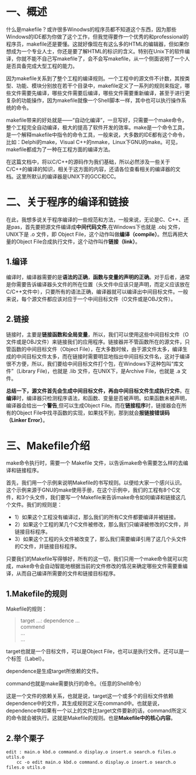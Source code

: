 # 一、概述
什么是makefile？或许很多Winodws的程序员都不知道这个东西，因为那些Windows的IDE都为你做了这个工作，但我觉得要作一个优秀的和professional的程序员，makefile还是要懂。这就好像现在有这么多的HTML的编辑器，但如果你想成为一个专业人士，你还是要了解HTML的标识的含义。特别在Unix下的软件编译，你就不能不自己写makefile了，会不会写makefile，从一个侧面说明了一个人是否具备完成大型工程的能力。

因为makefile关系到了整个工程的编译规则。一个工程中的源文件不计数，其按类型、功能、模块分别放在若干个目录中，makefile定义了一系列的规则来指定，哪些文件需要先编译，哪些文件需要后编译，哪些文件需要重新编译，甚至于进行更复杂的功能操作，因为makefile就像一个Shell脚本一样，其中也可以执行操作系统的命令。

makefile带来的好处就是——“自动化编译”，一旦写好，只需要一个make命令，整个工程完全自动编译，极大的提高了软件开发的效率。make是一个命令工具，是一个解释makefile中指令的命令工具，一般来说，大多数的IDE都有这个命令，比如：Delphi的make，Visual C++的nmake，Linux下GNU的make。可见，makefile都成为了一种在工程方面的编译方法。

在这篇文档中，将以C/C++的源码作为我们基础，所以必然涉及一些关于C/C++的编译的知识，相关于这方面的内容，还请各位查看相关的编译器的文档。这里所默认的编译器是UNIX下的GCC和CC。

# 二、关于程序的编译和链接
在此，我想多说关于程序编译的一些规范和方法，一般来说，无论是C、C++、还是pas，首先要把源文件编译成**中间代码文件**,在Windows下也就是 .obj 文件，UNIX下是 .o 文件，即 Object File，这个动作叫做**编译（compile）**。然后再把大量的Object File合成执行文件，这个动作叫作**链接（link）**。

## 1.编译
编译时，编译器需要的是**语法的正确**，**函数与变量的声明的正确**。对于后者，通常是你需要告诉编译器头文件的所在位置（头文件中应该只是声明，而定义应该放在C/C++文件中），只要所有的语法正确，编译器就可以编译出中间目标文件。一般来说，每个源文件都应该对应于一个中间目标文件（O文件或是OBJ文件）。

## 2.链接
链接时，主要是**链接函数和全局变量**，所以，我们可以使用这些中间目标文件（O文件或是OBJ文件）来链接我们的应用程序。链接器并不管函数所在的源文件，只管函数的中间目标文件（Object File），在大多数时候，由于源文件太多，编译生成的中间目标文件太多，而在链接时需要明显地指出中间目标文件名，这对于编译很不方便，所以，我们要给中间目标文件打个包，在Windows下这种包叫“库文件”（Library File)，也就是 .lib 文件，在UNIX下，是Archive File，也就是 .a 文件。

**总结一下，源文件首先会生成中间目标文件，再由中间目标文件生成执行文件**。在**编译**时，编译器只检测程序语法，和函数、变量是否被声明。如果函数未被声明，编译器会给出一个**警告**,但可以生成Object File。而在**链接程序**时，链接器会在所有的Object File中找寻函数的实现，如果找不到，那到就会**报链接错误码（Linker Error）**。

# 三、Makefile介绍
make命令执行时，需要一个 Makefile 文件，以告诉make命令需要怎么样的去编译和链接程序。

首先，我们用一个示例来说明Makefile的书写规则。以便给大家一个感兴认识。这个示例来源于GNU的make使用手册，在这个示例中，我们的工程有8个C文件，和3个头文件，我们要写一个Makefile来告诉make命令如何编译和链接这几个文件。我们的规则是：<br>
* 1）如果这个工程没有编译过，那么我们的所有C文件都要编译并被链接。
* 2）如果这个工程的某几个C文件被修改，那么我们只编译被修改的C文件，并链接目标程序。
* 3）如果这个工程的头文件被改变了，那么我们需要编译引用了这几个头文件的C文件，并链接目标程序。

只要我们的Makefile写得够好，所有的这一切，我们只用一个make命令就可以完成，make命令会自动智能地根据当前的文件修改的情况来确定哪些文件需要重编译，从而自己编译所需要的文件和链接目标程序。

## 1.Makefile的规则
Makefile的规则：<br>
> target ...: dependence ...<br>
>	commend<br>
>	...<br>
>	...<br>

target也就是一个目标文件，可以是Object File，也可以是执行文件。还可以是一个标签（Label）。<br>

dependence是生成target所依赖的文件。<br>

command也就是make需要执行的命令。（任意的Shell命令）

这是一个文件的依赖关系，也就是说，target这一个或多个的目标文件依赖dependence中的文件，其生成规则定义在command中。也就是说，dependence中如果有一个以上的文件比target文件要新的话，command所定义的命令就会被执行。这就是Makefile的规则。也是**Makefile中的核心内容**。<br>

## 2.举个栗子
```
edit : main.o kbd.o command.o display.o insert.o search.o files.o utils.o
	cc -o edit main.o kbd.o command.o display.o insert.o search.o files.o utils.o
```
